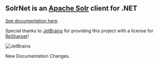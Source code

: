 ## SolrNet is an [Apache Solr](http://lucene.apache.org/solr/) client for .NET

[See documentation here](Documentation/README.md).

Special thanks to [JetBrains](https://www.jetbrains.com/) for providing this project with a license for [ReSharper](https://www.jetbrains.com/resharper/)!

![JetBrains](http://blog.jetbrains.com/webide/files/2012/12/logo_JB_tagline-300x108.png)

New Documentation Changes.
